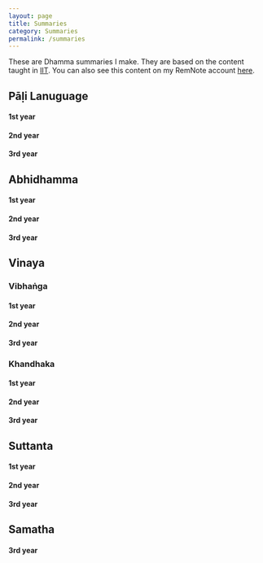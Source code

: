 ```yaml
---
layout: page
title: Summaries
category: Summaries
permalink: /summaries
---
```

These are Dhamma summaries I make. They are based on the content taught in [IIT](https://www.theravado.com/). You can also see this content on my RemNote account [here](https://www.remnote.com/profile/brazilianmonk).

## Pāḷi Lanuguage
#### 1st year
#### 2nd year
#### 3rd year

## Abhidhamma
#### 1st year
#### 2nd year
#### 3rd year

## Vinaya
### Vibhaṅga
#### 1st year
#### 2nd year
#### 3rd year
### Khandhaka
#### 1st year
#### 2nd year
#### 3rd year

## Suttanta
#### 1st year
#### 2nd year
#### 3rd year

## Samatha
#### 3rd year
